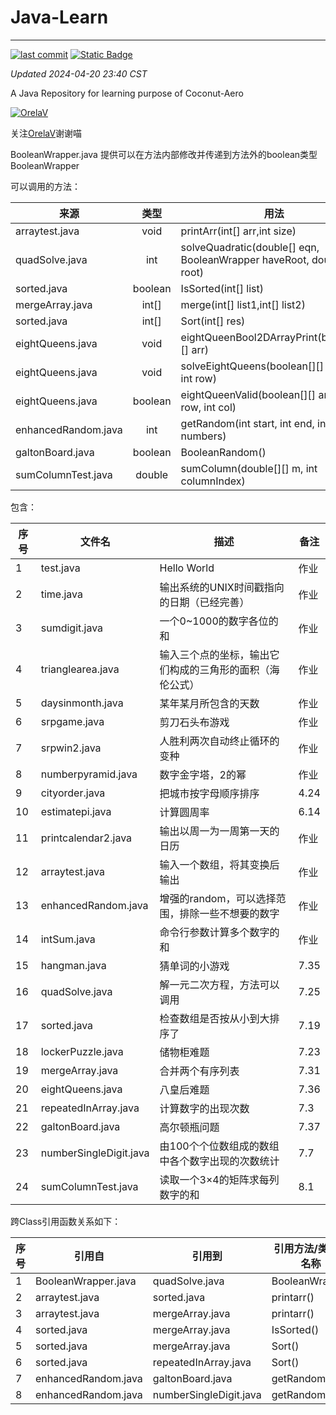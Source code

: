 # Java-Learn

------------------------------------------------------------------------

[![last commit](https://img.shields.io/github/last-commit/Coconut-Aero/JavaLearn)](https://github.com/Coconut-Aero/JavaLearn/commits/master)
[![Static Badge](https://img.shields.io/badge/Coconut-Aero-blue)](https://github.com/Coconut-Aero)


_Updated 2024-04-20 23:40 CST_

A Java Repository for learning purpose of Coconut-Aero


[![OrelaV](https://i2.hdslb.com/bfs/face/d812a48f1ca84d4f60a112dc31ba65546a787a76.jpg@240w_240h_1c_1s_!web-avatar-space-header.avif "@OrelaV")](https://space.bilibili.com/3546375738361934)

关注[OrelaV](https://space.bilibili.com/3546375738361934)谢谢喵

BooleanWrapper.java 提供可以在方法内部修改并传递到方法外的boolean类型 BooleanWrapper

可以调用的方法：

| 来源                  |   类型    | 用法                                                                   |
|---------------------|:-------:|----------------------------------------------------------------------|
| arraytest.java      |  void   | printArr(int[] arr,int size)                                         |
| quadSolve.java      |   int   | solveQuadratic(double[] eqn, BooleanWrapper haveRoot, double[] root) |
| sorted.java         | boolean | IsSorted(int[] list)                                                 |
| mergeArray.java     |  int[]  | merge(int[] list1,int[] list2)                                       |
| sorted.java         |  int[]  | Sort(int[] res)                                                      |
| eightQueens.java    |  void   | eightQueenBool2DArrayPrint(boolean[][] arr)                          |
| eightQueens.java    |  void   | solveEightQueens(boolean[][] board, int row)                         |
| eightQueens.java    | boolean | eightQueenValid(boolean[][] arr,int row, int col)                    |
| enhancedRandom.java |   int   | getRandom(int start, int end, int... numbers)                        |
| galtonBoard.java    | boolean | BooleanRandom()                                                      |
| sumColumnTest.java  | double  | sumColumn(double[][] m, int columnIndex)                             |


包含：

| 序号 | 文件名                    | 描述                           | 备注   |
|----|------------------------|------------------------------|------|
| 1  | test.java              | Hello World                  | 作业   |
| 2  | time.java              | 输出系统的UNIX时间戳指向的日期（已经完善）      | 作业   |
| 3  | sumdigit.java          | 一个0~1000的数字各位的和              | 作业   |
| 4  | trianglearea.java      | 输入三个点的坐标，输出它们构成的三角形的面积（海伦公式） | 作业   |
| 5  | daysinmonth.java       | 某年某月所包含的天数                   | 作业   |
| 6  | srpgame.java           | 剪刀石头布游戏                      | 作业   |
| 7  | srpwin2.java           | 人胜利两次自动终止循环的变种               | 作业   |
| 8  | numberpyramid.java     | 数字金字塔，2的幂                    | 作业   |
| 9  | cityorder.java         | 把城市按字母顺序排序                   | 4.24 |
| 10 | estimatepi.java        | 计算圆周率                        | 6.14 |
| 11 | printcalendar2.java    | 输出以周一为一周第一天的日历               | 作业   |
| 12 | arraytest.java         | 输入一个数组，将其变换后输出               | 作业   |
| 13 | enhancedRandom.java    | 增强的random，可以选择范围，排除一些不想要的数字  | 作业   |
| 14 | intSum.java            | 命令行参数计算多个数字的和                | 作业   |
| 15 | hangman.java           | 猜单词的小游戏                      | 7.35 |
| 16 | quadSolve.java         | 解一元二次方程，方法可以调用               | 7.25 |
| 17 | sorted.java            | 检查数组是否按从小到大排序了               | 7.19 |
| 18 | lockerPuzzle.java      | 储物柜难题                        | 7.23 |
| 19 | mergeArray.java        | 合并两个有序列表                     | 7.31 |
| 20 | eightQueens.java       | 八皇后难题                        | 7.36 |
| 21 | repeatedInArray.java   | 计算数字的出现次数                    | 7.3  |
| 22 | galtonBoard.java       | 高尔顿瓶问题                       | 7.37 |
| 23 | numberSingleDigit.java | 由100个个位数组成的数组中各个数字出现的次数统计    | 7.7  |
| 24 | sumColumnTest.java     | 读取一个3×4的矩阵求每列数字的和            | 8.1  |

跨Class引用函数关系如下：

| 序号 | 引用自                  | 引用到                     | 引用方法/类型的名称     |
|----|----------------------|-------------------------|----------------|
| 1  | BooleanWrapper.java  | quadSolve.java          | BooleanWrapper |
| 2  | arraytest.java       | sorted.java             | printarr()     |
| 3  | arraytest.java       | mergeArray.java         | printarr()     |
| 4  | sorted.java          | mergeArray.java         | IsSorted()     |
| 5  | sorted.java          | mergeArray.java         | Sort()         |
| 6  | sorted.java          | repeatedInArray.java    | Sort()         |
| 7  | enhancedRandom.java  | galtonBoard.java        | getRandom()    |
| 8  | enhancedRandom.java  | numberSingleDigit.java  | getRandom()    |

